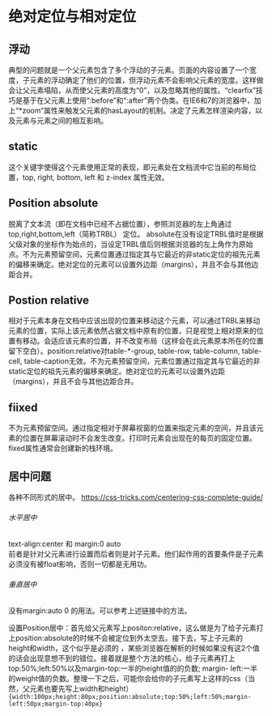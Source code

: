 #  绝对定位与相对定位
## 浮动
典型的问题就是一个父元素包含了多个浮动的子元素。页面的内容设置了一个宽度，子元素的浮动确定了他们的位置，但浮动元素不会影响父元素的宽度。这样做会让父元素塌陷，从而使父元素的高度为“0”，以及忽略其他的属性。“clearfix”技巧是基于在父元素上使用“:before”和“:after”两个伪类。在IE6和7的浏览器中，加上“*zoom”属性来触发父元素的hasLayout的机制。决定了元素怎样渲染内容，以及元素与元素之间的相互影响。
## static
这个关键字使得这个元素使用正常的表现，即元素处在文档流中它当前的布局位置，top, right, bottom, left 和 z-index 属性无效。
## Position absolute
脱离了文本流（即在文档中已经不占据位置），参照浏览器的左上角通过top,right,bottom,left（简称TRBL） 定位。 absolute在没有设定TRBL值时是根据父级对象的坐标作为始点的，当设定TRBL值后则根据浏览器的左上角作为原始点。不为元素预留空间，元素位置通过指定其与它最近的非static定位的祖先元素的偏移来确定。绝对定位的元素可以设置外边距（margins），并且不会与其他边距合并。

## Postion relative
相对于元素本身在文档中应该出现的位置来移动这个元素，可以通过TRBL来移动元素的位置，实际上该元素依然占据文档中原有的位置，只是视觉上相对原来的位置有移动。会适应该元素的位置，并不改变布局（这样会在此元素原本所在的位置留下空白）。position:relative对table-*-group, table-row, table-column, table-cell, table-caption无效。不为元素预留空间，元素位置通过指定其与它最近的非static定位的祖先元素的偏移来确定。绝对定位的元素可以设置外边距（margins），并且不会与其他边距合并。
## fiixed
不为元素预留空间。通过指定相对于屏幕视窗的位置来指定元素的空间，并且该元素的位置在屏幕滚动时不会发生改变。打印时元素会出现在的每页的固定位置。fixed属性通常会创建新的栈环境。


## 居中问题
 各种不同形式的居中。   https://css-tricks.com/centering-css-complete-guide/

###### 水平居中
text-align:center 和 margin:0 auto  
前者是针对父元素进行设置而后者则是对子元素。他们起作用的首要条件是子元素必须没有被float影响，否则一切都是无用功。
###### 垂直居中
没有margin:auto 0 的用法。可以参考上述链接中的方法。

设置Position居中：首先给父元素写上positon:relative，这么做是为了给子元素打上position:absolute的时候不会被定位到外太空去。接下去，写上子元素的height和width，这个似乎是必须的
，某些浏览器在解析的时候如果没有这2个值的话会出现意想不到的错位。接着就是整个方法的核心，给子元素再打上top:50%;left:50%以及margin-top:一半的height值的的负数;
margin- left:一半的weight值的负数。整理一下之后，可能你会给你的子元素写上这样的css（当然，父元素也要先写上width和height）
```{width:100px;height:80px;position:absolute;top:50%;left:50%;margin-left:50px;margin-top:40px}```
